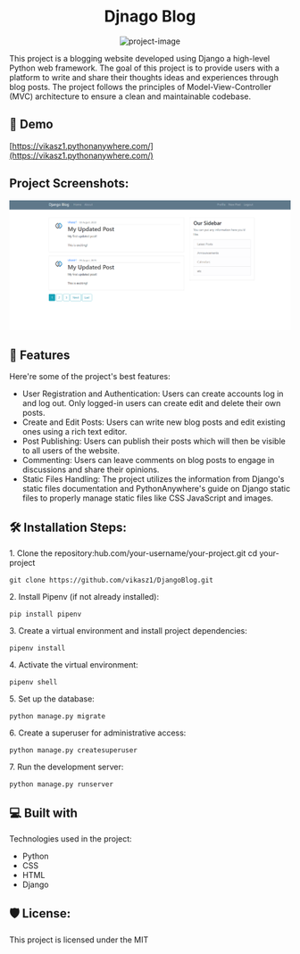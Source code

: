<h1 align="center" id="title">Djnago Blog</h1>

<p align="center"><img src="https://socialify.git.ci/vikasz1/DjangoBlog/image?description=1&amp;issues=1&amp;language=1&amp;name=1&amp;owner=1&amp;pulls=1&amp;stargazers=1&amp;theme=Light" alt="project-image"></p>

<p id="description">This project is a blogging website developed using Django a high-level Python web framework. The goal of this project is to provide users with a platform to write and share their thoughts ideas and experiences through blog posts. The project follows the principles of Model-View-Controller (MVC) architecture to ensure a clean and maintainable codebase.</p>

<h2>🚀 Demo</h2>

[https://vikasz1.pythonanywhere.com/](https://vikasz1.pythonanywhere.com/)

<h2>Project Screenshots:</h2>

<img src="https://github.com/vikasz1/DjangoBlog/blob/07fdc66a4c522aab4bc15cf6c8bd59d56aab51c3/media/screenshots/ss.png?raw=true" alt="project-screenshot">

  
  
<h2>🧐 Features</h2>

Here're some of the project's best features:

*   User Registration and Authentication: Users can create accounts log in and log out. Only logged-in users can create edit and delete their own posts.
*   Create and Edit Posts: Users can write new blog posts and edit existing ones using a rich text editor.
*   Post Publishing: Users can publish their posts which will then be visible to all users of the website.
*   Commenting: Users can leave comments on blog posts to engage in discussions and share their opinions.
*   Static Files Handling: The project utilizes the information from Django's static files documentation and PythonAnywhere's guide on Django static files to properly manage static files like CSS JavaScript and images.

<h2>🛠️ Installation Steps:</h2>

<p>1. Clone the repository:hub.com/your-username/your-project.git cd your-project</p>

```
git clone https://github.com/vikasz1/DjangoBlog.git
```

<p>2. Install Pipenv (if not already installed):</p>

```
pip install pipenv
```

<p>3. Create a virtual environment and install project dependencies:</p>

```
pipenv install
```

<p>4. Activate the virtual environment:</p>

```
pipenv shell
```

<p>5. Set up the database:</p>

```
python manage.py migrate
```

<p>6. Create a superuser for administrative access:</p>

```
python manage.py createsuperuser
```

<p>7. Run the development server:</p>

```
python manage.py runserver
```

  
  
<h2>💻 Built with</h2>

Technologies used in the project:

*   Python
*   CSS
*   HTML
*   Django

<h2>🛡️ License:</h2>

This project is licensed under the MIT